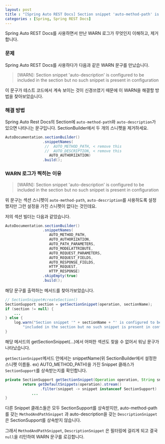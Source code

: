 ```yaml
---
layout: post
title : "[Spring Auto REST Docs] Section snippet 'auto-method-path' is configured to be included in the section but no such snippet is present in configuration"
categories : [Spring, Spring REST Docs]
---
```


Spring Auto REST Docs를 사용하면서 만난 WARN 로그가 무엇인지 이해하고, 제거합니다.



### 문제
Spring Auto REST Docs를 사용하다가 다음과 같은 WARN 문구를 만났습니다.

> [WARN]: Section snippet 'auto-description' is configured to be included in the section but no such snippet is present in configuration

이 문구가 테스트 코드에서 계속 보이는 것이 신경쓰였기 때문에 이 WARN을 해결할 방법을 찾아보았습니다.

### 해결 방법

Spring Auto Rest Docs의 Section에 `auto-method-path`와 `auto-description`가 있으면 나타나는 문구입니다. SectionBuilder에서 두 개의 스니펫을 제거하세요.

```groovy
AutoDocumentation.sectionBuilder()
                 .snippetNames(
                  //  AUTO_METHOD_PATH, < remove this
                  //  AUTO_DESCRIPTION, < remove this
                    AUTO_AUTHORIZATION)
                 .build();
```

### WARN 로그가 찍히는 이유
> [WARN]: Section snippet 'auto-description' is configured to be included in the section but no such snippet is present in configuration


위 문구는 섹션 스니펫이 `auto-method-path`, `auto-description`를 사용하도록 설정했지만 그런 설정을 가진 스니펫이 없다는 것인데요.

저의 섹션 빌더는 다음과 같았습니다.

```java
AutoDocumentation.sectionBuilder()
                 .snippetNames(
                    AUTO_METHOD_PATH,
                    AUTO_AUTHORIZATION,
                    AUTO_PATH_PARAMETERS,
                    AUTO_MODELATTRIBUTE,
                    AUTO_REQUEST_PARAMETERS,
                    AUTO_REQUEST_FIELDS,
                    AUTO_RESPONSE_FIELDS,
                    HTTP_REQUEST,
                    HTTP_RESPONSE)
                 .skipEmpty(true)
                 .build();
```

해당 문구를 출력하는 메서드를 찾아가보았습니다.

```java
// SectionSnippet#createSection()
SectionSupport section = getSectionSnippet(operation, sectionName);
if (section != null) {
    ...
} else {
    log.warn("Section snippet '" + sectionName + "' is configured to be " +
        "included in the section but no such snippet is present in configuration");
}
```

해당 메서드의 getSectionSnippet(...)에서 어떠한 섹션도 찾을 수 없어서 워닝 문구가 나타났습니다.

`getSectionSnippet`메서드 안에서는 snippetName(위 SectionBuilder에서 설정한 스니펫 이름들. ex) AUTO_METHOD_PATH)을 가진 Snippet 클래스가 `SectionSupport`를 상속받는지를 확인합니다.

```java
private SectionSupport getSectionSnippet(Operation operation, String snippetName) {
        return getDefaultSnippets(operation).stream()
                .filter(snippet -> snippet instanceof SectionSupport)
            ...
}
```

다른 Snippet 클래스들은 모두 SectionSupport를 상속받지만, auto-method-path를 갖는 `MethodAndPathSnippet` 과 auto-description을 갖는 `DescriptionSnippet`은 SectionSupport를 상속받지 않습니다.

그래서 `MethodAndPathSnippet`, `DescriptionSnippet` 은 필터링에 걸리게 되고 결국 `null`을 리턴하여 WARN 문구를 로깅합니다.
